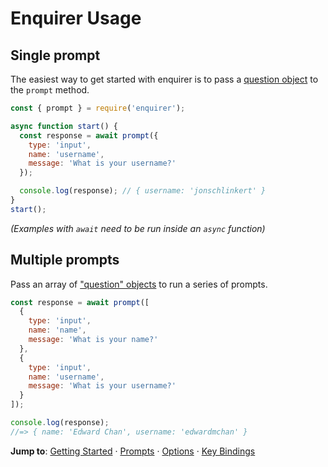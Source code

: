 # Enquirer Usage

## Single prompt

The easiest way to get started with enquirer is to pass a [question object](#prompt-options) to the `prompt` method.

```js
const { prompt } = require('enquirer');

async function start() {
  const response = await prompt({
    type: 'input',
    name: 'username',
    message: 'What is your username?'
  });

  console.log(response); // { username: 'jonschlinkert' }
}
start();
```

_(Examples with `await` need to be run inside an `async` function)_


## Multiple prompts

Pass an array of ["question" objects](#prompt-options) to run a series of prompts.

```js
const response = await prompt([
  {
    type: 'input',
    name: 'name',
    message: 'What is your name?'
  },
  {
    type: 'input',
    name: 'username',
    message: 'What is your username?'
  }
]);

console.log(response);
//=> { name: 'Edward Chan', username: 'edwardmchan' }
```

**Jump to**: [Getting Started](#-getting-started) · [Prompts](#-prompts) · [Options](#-options) · [Key Bindings](#-key-bindings)

